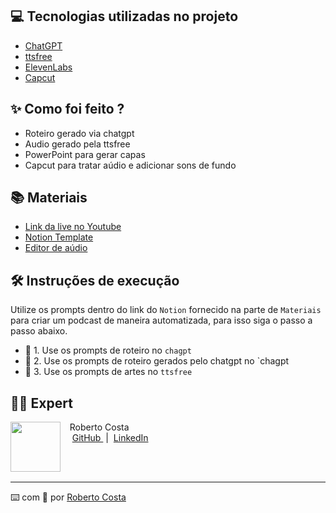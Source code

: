 ## 💻 Tecnologias utilizadas no projeto

- [ChatGPT](https://chat.openai.com/) 
- [ttsfree](https://ttsfree.com/)
- [ElevenLabs](https://beta.elevenlabs.io/)
- [Capcut](https://www.capcut.com/pt-br/)

## ✨ Como foi feito ?

- Roteiro gerado via chatgpt
- Audio gerado pela ttsfree
- PowerPoint para gerar capas
- Capcut para tratar aúdio e adicionar sons de fundo

## 📚 Materiais

- [Link da live no Youtube](https://www.youtube.com/watch?v=0tU842RP8-k&t=1s&ab_channel=ISHTecnologia)
- [Notion Template](https://www.notion.so/PAS-Podcast-NEOCAST-1290eaa2b0194a8cbb59526556a1eba2?pvs=4)
- [Editor de aúdio](https://www.capcut.com)

## 🛠️ Instruções de execução

Utilize os prompts dentro do link do `Notion` fornecido na parte de `Materiais` para criar um podcast de maneira automatizada, para isso siga o passo a passo abaixo.

- 🤖 1. Use os prompts de roteiro no `chagpt`
- 🤖 2. Use os prompts de roteiro gerados pelo chatgpt no  `chagpt
- 🤖 3. Use os prompts de artes no `ttsfree`

## 👨‍💻 Expert

<p>
    <img 
      align=left 
      margin=10 
      width=80 
      src="https://avatars.githubusercontent.com/u/151440851?v=4"
    />
    <p>&nbsp&nbsp&nbspRoberto Costa<br>
    &nbsp&nbsp&nbsp
    <a 
        href="https://github.com/RobertoAHOW">
        GitHub
    </a>
    &nbsp;|&nbsp;
    <a 
        href="www.linkedin.com/in/robertoascosta/">
        LinkedIn
    </a>
   
<br/><br/>
<p>

---

⌨️ com 💜 por [Roberto Costa](https://github.com/felipeAguiarCode)
